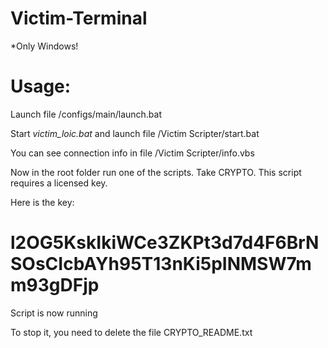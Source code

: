 # Victim-Terminal

  *Only Windows!
  
  
# Usage:

  Launch file /configs/main/launch.bat
  
  Start  *victim_loic.bat*  and launch file /Victim Scripter/start.bat
  
  You can see connection info in file /Victim Scripter/info.vbs
  
  Now in the root folder run one of the scripts. Take CRYPTO. This script requires a licensed key.

Here is the key:
# l2OG5KskIkiWCe3ZKPt3d7d4F6BrNSOsCIcbAYh95T13nKi5pINMSW7mm93gDFjp


Script is now running

To stop it, you need to delete the file CRYPTO_README.txt
